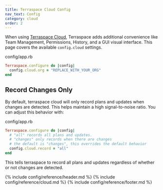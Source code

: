 ```yaml
---
title: Terraspace Cloud Config
nav_text: Config
category: cloud
order: 2
---
```


When using [Terraspace Cloud](https://app.terraspace.cloud/), Terraspace adds additional convenience like Team Management, Permissions, History, and a GUI visual interface. This page covers the available `config.cloud` settings.

config/app.rb

```ruby
Terraspace.configure do |config|
  config.cloud.org = "REPLACE_WITH_YOUR_ORG"
end
```

## Record Changes Only

By default, terraspace cloud will only record plans and updates when changes are detected. This helps maintain a high signal-to-noise ratio.  You can adjust this behavior with:

config/app.rb

```ruby
Terraspace.configure do |config|
  # "all" records all plans and updates.
  # "changes" only records when there are changes
  # the default is "changes", this overrides the default behavior
  config.cloud.record = "all"
end
```

This tells terraspace to record all plans and updates regardless of whether or not changes are detected.

{% include config/reference/header.md %}
{% include config/reference/cloud.md %}
{% include config/reference/footer.md %}

